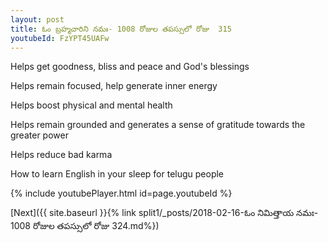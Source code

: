```yaml
---
layout: post
title: ఓం బ్రహ్మచారిని నమః- 1008 రోజుల తపస్సులో రోజు  315
youtubeId: FzYPT45UAFw
---
```

 
 
Helps get goodness, bliss and peace and God's blessings
 
Helps remain focused, help generate inner energy 
 
Helps boost physical and mental health 
 
Helps remain grounded and generates a sense of gratitude towards the greater power 
 
Helps reduce bad karma
 
How to learn English in your sleep for telugu people
 
 
 
 


{% include youtubePlayer.html id=page.youtubeId %}
 
[Next]({{ site.baseurl }}{% link split1/_posts/2018-02-16-ఓం నిమిత్తాయ నమః- 1008 రోజుల తపస్సులో రోజు  324.md%})
 
